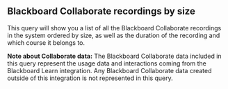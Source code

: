 ## Blackboard Collaborate recordings by size

This query will show you a list of all the Blackboard Collaborate recordings in the system ordered by size, as well as the duration of the recording and which course it belongs to.

**Note about Collaborate data:** The Blackboard Collaborate data included in this query represent the usage data and interactions coming from the Blackboard Learn integration. Any Blackboard Collaborate data created outside of this integration is not represented in this query.
